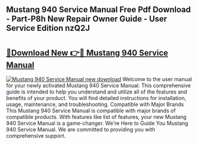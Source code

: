 ## Mustang 940 Service Manual Free Pdf Download - Part-P8h New Repair Owner Guide - User Service Edition nzQ2J

# <h2><a href="http://bc79155.oget.top/?id=Mustang+940+Service+Manual">🔗Download New 👉🔴 Mustang 940 Service Manual</a></h2>

[![Mustang 940 Service Manual new download](https://i.imgur.com/5g1atiW.png)](http://bc79155.oget.top/?id=Mustang+940+Service+Manual)
Welcome to the user manual for your newly activated Mustang 940 Service Manual. This comprehensive guide is intended to help you understand and utilize all of the features and benefits of your product. You will find detailed instructions for installation, usage, maintenance, and troubleshooting. Compatible with Major Brands This Mustang 940 Service Manual is compatible with major brands of compatible products. With features like list of features, your new Mustang 940 Service Manual is a game-changer. We're Here to Guide You Mustang 940 Service Manual. We are committed to providing you with comprehensive support.
